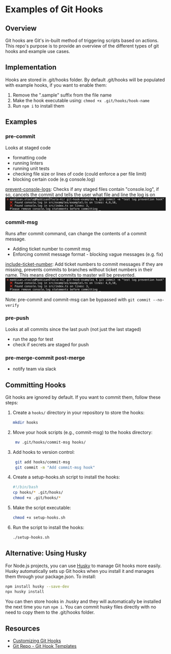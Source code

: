 # Examples of Git Hooks

## Overview
Git hooks are Git's in-built method of triggering scripts based on actions. This repo's purpose is to provide an overview of the different types of git hooks and example use cases.

## Implementation
Hooks are stored in .git/hooks folder. 
By default .git/hooks will be populated with example hooks, if you want to enable them:
1. Remove the ".sample" suffix from the file name
2. Make the hook executable using: `chmod +x .git/hooks/hook-name`
3. Run `npm i` to install them

## Examples
### pre-commit
Looks at staged code
- formatting code
- running linters
- running unit tests
- checking file size or lines of code (could enforce a per file limit)
- blocking certain code (e.g console.log)

[prevent-console-logs](hooks/examples/pre-commit.prevent-console-logs):
Checks if any staged files contain "console.log", if so, cancels the commit and tells the user what file and line the log is on
![pre-commit example - prevent console logs](screenshots/prevent-console-logs.png)

### commit-msg
Runs after commit command, can change the contents of a commit message.
- Adding ticket number to commit msg
- Enforcing commit message format - blocking vague messages (e.g. fix)

[include-ticket-number](hooks/examples/commit-msg.include-ticket-number):
Add ticket numbers to commit messages if they are missing, prevents commits to branches without ticket numbers in their name. This means direct commits to master will be prevented. 
![commit-msg example - include ticket number](screenshots/prevent-console-logs.png)

Note: pre-commit and commit-msg can be bypassed with `git commit --no-verify`

### pre-push
Looks at all commits since the last push (not just the last staged)
- run the app for test
- check if secrets are staged for push

### pre-merge-commit post-merge
- notify team via slack

## Committing Hooks

Git hooks are ignored by default. If you want to commit them, follow these steps: 

1. Create a `hooks/` directory in your repository to store the hooks:
   ```bash
   mkdir hooks
   ```
2. Move your hook scripts (e.g., commit-msg) to the hooks directory:
   ```bash
    mv .git/hooks/commit-msg hooks/
    ```
3. Add hooks to version control:
   ```bash
    git add hooks/commit-msg
    git commit -m "Add commit-msg hook"
    ```
4. Create a setup-hooks.sh script to install the hooks:
    ```bash
    #!/bin/bash
    cp hooks/* .git/hooks/
    chmod +x .git/hooks/*
    ```
5. Make the script executable:
    ```bash
    chmod +x setup-hooks.sh
    ```
6. Run the script to install the hooks:
    ```bash
    ./setup-hooks.sh
    ```

## Alternative: Using Husky
For Node.js projects, you can use [Husky](https://typicode.github.io/husky/) to manage Git hooks more easily. Husky automatically sets up Git hooks when you install it and manages them through your package.json. To install:

```bash
npm install husky --save-dev
npx husky install
```

You can then store hooks in .husky and they will automatically be installed the next time you run `npm i`. You can commit husky files directly with no need to copy them to the .git/hooks folder.  

## Resources

- [Customizing Git Hooks](https://git-scm.com/book/en/v2/Customizing-Git-Git-Hooks)
- [Git Repo - Git Hook Templates ](https://github.com/git/git/tree/master/templates/hooks)
